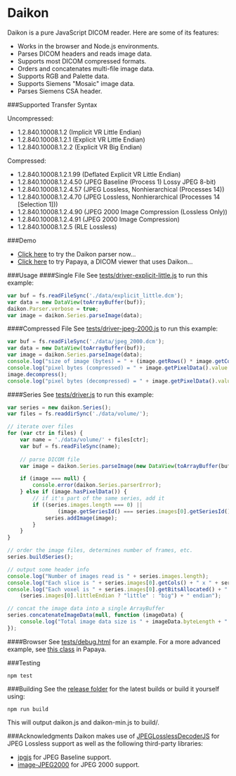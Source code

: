 Daikon 
======

Daikon is a pure JavaScript DICOM reader.  Here are some of its features:

- Works in the browser and Node.js environments.
- Parses DICOM headers and reads image data.
- Supports most DICOM compressed formats.
- Orders and concatenates multi-file image data.
- Supports RGB and Palette data.
- Supports Siemens "Mosaic" image data.
- Parses Siemens CSA header.

###Supported Transfer Syntax

Uncompressed:
- 1.2.840.10008.1.2 (Implicit VR Little Endian)
- 1.2.840.10008.1.2.1 (Explicit VR Little Endian)
- 1.2.840.10008.1.2.2 (Explicit VR Big Endian)
 
Compressed:
- 1.2.840.10008.1.2.1.99 (Deflated Explicit VR Little Endian)
- 1.2.840.10008.1.2.4.50 (JPEG Baseline (Process 1) Lossy JPEG 8-bit)
- 1.2.840.10008.1.2.4.57 (JPEG Lossless, Nonhierarchical (Processes 14))
- 1.2.840.10008.1.2.4.70 (JPEG Lossless, Nonhierarchical (Processes 14 [Selection 1]))
- 1.2.840.10008.1.2.4.90 (JPEG 2000 Image Compression (Lossless Only))
- 1.2.840.10008.1.2.4.91 (JPEG 2000 Image Compression)
- 1.2.840.10008.1.2.5 (RLE Lossless)

###Demo
- [Click here](http://rii.uthscsa.edu/mango/daikon/index.html) to try the Daikon parser now...
- [Click here](http://rii.uthscsa.edu/mango/papayabeta/) to try Papaya, a DICOM viewer that uses Daikon...

###Usage
####Single File
See [tests/driver-explicit-little.js](https://github.com/rii-mango/Daikon/blob/master/tests/driver-explicit-little.js) to run this example:
```javascript
var buf = fs.readFileSync('./data/explicit_little.dcm');
var data = new DataView(toArrayBuffer(buf));
daikon.Parser.verbose = true;
var image = daikon.Series.parseImage(data);
```

####Compressed File
See [tests/driver-jpeg-2000.js](https://github.com/rii-mango/Daikon/blob/master/tests/driver-jpeg-2000.js) to run this example:
```javascript
var buf = fs.readFileSync('./data/jpeg_2000.dcm');
var data = new DataView(toArrayBuffer(buf));
var image = daikon.Series.parseImage(data);
console.log("size of image (bytes) = " + (image.getRows() * image.getCols() * image.getNumberOfFrames() * (image.getBitsAllocated() / 8)));
console.log("pixel bytes (compressed) = " + image.getPixelData().value.buffer.byteLength);
image.decompress();
console.log("pixel bytes (decompressed) = " + image.getPixelData().value.buffer.byteLength);
```

####Series
See [tests/driver.js](https://github.com/rii-mango/Daikon/blob/master/tests/driver.js) to run this example:
```javascript
var series = new daikon.Series();
var files = fs.readdirSync('./data/volume/');

// iterate over files
for (var ctr in files) {
    var name = './data/volume/' + files[ctr];
    var buf = fs.readFileSync(name);
    
    // parse DICOM file
    var image = daikon.Series.parseImage(new DataView(toArrayBuffer(buf)));

    if (image === null) {
        console.error(daikon.Series.parserError);
    } else if (image.hasPixelData()) {
        // if it's part of the same series, add it
        if ((series.images.length === 0) || 
                (image.getSeriesId() === series.images[0].getSeriesId())) {
            series.addImage(image);
        }
    }
}

// order the image files, determines number of frames, etc.
series.buildSeries();

// output some header info
console.log("Number of images read is " + series.images.length);
console.log("Each slice is " + series.images[0].getCols() + " x " + series.images[0].getRows());
console.log("Each voxel is " + series.images[0].getBitsAllocated() + " bits, " + 
    (series.images[0].littleEndian ? "little" : "big") + " endian");

// concat the image data into a single ArrayBuffer
series.concatenateImageData(null, function (imageData) {
    console.log("Total image data size is " + imageData.byteLength + " bytes");
});
```
####Browser
See [tests/debug.html](https://github.com/rii-mango/Daikon/blob/master/tests/debug.html) for an example.  For a more advanced example, see [this class](https://github.com/rii-mango/Papaya/blob/master/src/js/volume/dicom/header-dicom.js) in Papaya.

###Testing
```
npm test
```

###Building
See the [release folder](https://github.com/rii-mango/Daikon/tree/master/release) for the latest builds or build it yourself using:
```
npm run build
```
This will output daikon.js and daikon-min.js to build/.

###Acknowledgments
Daikon makes use of [JPEGLosslessDecoderJS](https://github.com/rii-mango/JPEGLosslessDecoderJS) for JPEG Lossless support as well as the following third-party libraries:
- [jpgjs](https://github.com/notmasteryet/jpgjs) for JPEG Baseline support.
- [image-JPEG2000](https://github.com/OHIF/image-JPEG2000) for JPEG 2000 support.
